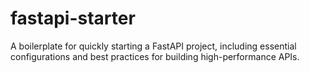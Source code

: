 # fastapi-starter
A boilerplate for quickly starting a FastAPI project, including essential configurations and best practices for building high-performance APIs.

